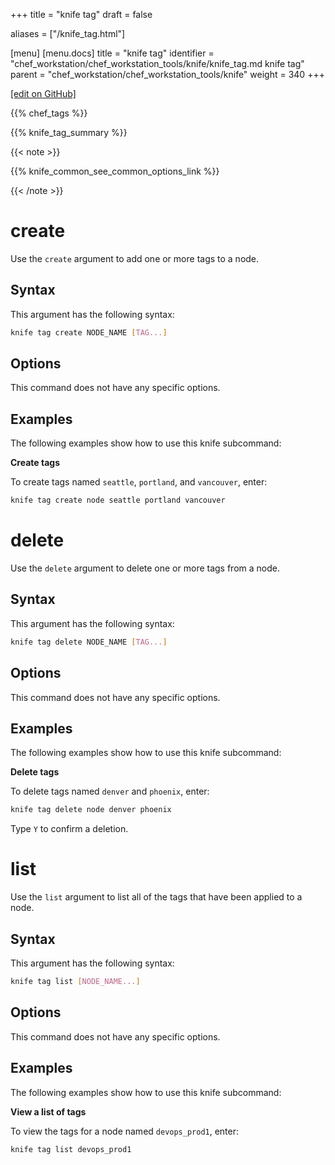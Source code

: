 +++
title = "knife tag"
draft = false

aliases = ["/knife_tag.html"]

[menu]
  [menu.docs]
    title = "knife tag"
    identifier = "chef_workstation/chef_workstation_tools/knife/knife_tag.md knife tag"
    parent = "chef_workstation/chef_workstation_tools/knife"
    weight = 340
+++    

[\[edit on GitHub\]](https://github.com/chef/chef-web-docs/blob/master/content/knife_tag.md)

{{% chef_tags %}}

{{% knife_tag_summary %}}

{{< note >}}

{{% knife_common_see_common_options_link %}}

{{< /note >}}

create
======

Use the `create` argument to add one or more tags to a node.

Syntax
------

This argument has the following syntax:

``` bash
knife tag create NODE_NAME [TAG...]
```

Options
-------

This command does not have any specific options.

Examples
--------

The following examples show how to use this knife subcommand:

**Create tags**

To create tags named `seattle`, `portland`, and `vancouver`, enter:

``` bash
knife tag create node seattle portland vancouver
```

delete
======

Use the `delete` argument to delete one or more tags from a node.

Syntax
------

This argument has the following syntax:

``` bash
knife tag delete NODE_NAME [TAG...]
```

Options
-------

This command does not have any specific options.

Examples
--------

The following examples show how to use this knife subcommand:

**Delete tags**

To delete tags named `denver` and `phoenix`, enter:

``` bash
knife tag delete node denver phoenix
```

Type `Y` to confirm a deletion.

list
====

Use the `list` argument to list all of the tags that have been applied
to a node.

Syntax
------

This argument has the following syntax:

``` bash
knife tag list [NODE_NAME...]
```

Options
-------

This command does not have any specific options.

Examples
--------

The following examples show how to use this knife subcommand:

**View a list of tags**

To view the tags for a node named `devops_prod1`, enter:

``` bash
knife tag list devops_prod1
```
